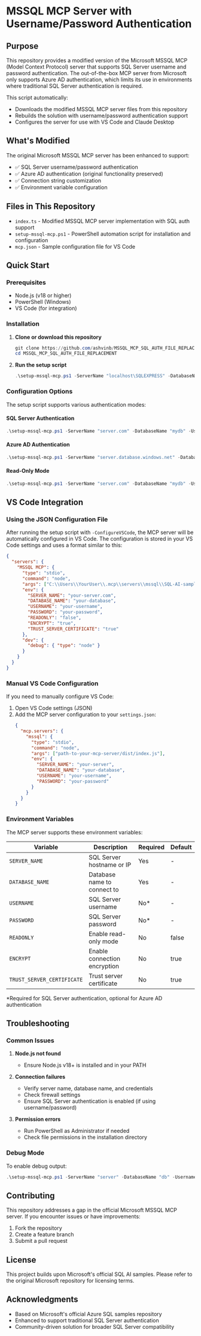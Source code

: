 # MSSQL MCP Server with Username/Password Authentication

## Purpose

This repository provides a modified version of the Microsoft MSSQL MCP (Model Context Protocol) server that supports SQL Server username and password authentication. The out-of-the-box MCP server from Microsoft only supports Azure AD authentication, which limits its use in environments where traditional SQL Server authentication is required.

This script automatically:
- Downloads the modified MSSQL MCP server files from this repository
- Rebuilds the solution with username/password authentication support
- Configures the server for use with VS Code and Claude Desktop

## What's Modified

The original Microsoft MSSQL MCP server has been enhanced to support:
- ✅ SQL Server username/password authentication
- ✅ Azure AD authentication (original functionality preserved)
- ✅ Connection string customization
- ✅ Environment variable configuration

## Files in This Repository

- `index.ts` - Modified MSSQL MCP server implementation with SQL auth support
- `setup-mssql-mcp.ps1` - PowerShell automation script for installation and configuration
- `mcp.json` - Sample configuration file for VS Code

## Quick Start

### Prerequisites

- Node.js (v18 or higher)
- PowerShell (Windows)
- VS Code (for integration)

### Installation

1. **Clone or download this repository**
   ```powershell
   git clone https://github.com/ashvinb/MSSQL_MCP_SQL_AUTH_FILE_REPLACEMENT.git
   cd MSSQL_MCP_SQL_AUTH_FILE_REPLACEMENT
   ```

2. **Run the setup script**
   ```powershell
   .\setup-mssql-mcp.ps1 -ServerName "localhost\SQLEXPRESS" -DatabaseName "TestDB" -Username "mcpuser" -Password "mypassword" -ConfigureVSCode
   ```

### Configuration Options

The setup script supports various authentication modes:

#### SQL Server Authentication
```powershell
.\setup-mssql-mcp.ps1 -ServerName "server.com" -DatabaseName "mydb" -Username "sqluser" -Password "sqlpass"
```

#### Azure AD Authentication
```powershell
.\setup-mssql-mcp.ps1 -ServerName "server.database.windows.net" -DatabaseName "mydb" -UseAzureAuth
```

#### Read-Only Mode
```powershell
.\setup-mssql-mcp.ps1 -ServerName "server.com" -DatabaseName "mydb" -Username "user" -Password "pass" -ReadOnly
```

## VS Code Integration

### Using the JSON Configuration File

After running the setup script with `-ConfigureVSCode`, the MCP server will be automatically configured in VS Code. The configuration is stored in your VS Code settings and uses a format similar to this:

```json
{
  "servers": {
    "MSSQL MCP": {
      "type": "stdio",
      "command": "node",
      "args": ["C:\\Users\\YourUser\\.mcp\\servers\\mssql\\SQL-AI-samples\\MssqlMcp\\Node\\dist\\index.js"],
      "env": {
        "SERVER_NAME": "your-server.com",
        "DATABASE_NAME": "your-database",
        "USERNAME": "your-username",
        "PASSWORD": "your-password",
        "READONLY": "false",
        "ENCRYPT": "true",
        "TRUST_SERVER_CERTIFICATE": "true"
      },
      "dev": {
        "debug": { "type": "node" }
      }
    }
  }
}
```

### Manual VS Code Configuration

If you need to manually configure VS Code:

1. Open VS Code settings (JSON)
2. Add the MCP server configuration to your `settings.json`:
   ```json
   {
     "mcp.servers": {
       "mssql": {
         "type": "stdio",
         "command": "node",
         "args": ["path-to-your-mcp-server/dist/index.js"],
         "env": {
           "SERVER_NAME": "your-server",
           "DATABASE_NAME": "your-database",
           "USERNAME": "your-username",
           "PASSWORD": "your-password"
         }
       }
     }
   }
   ```

### Environment Variables

The MCP server supports these environment variables:

| Variable | Description | Required | Default |
|----------|-------------|----------|---------|
| `SERVER_NAME` | SQL Server hostname or IP | Yes | - |
| `DATABASE_NAME` | Database name to connect to | Yes | - |
| `USERNAME` | SQL Server username | No* | - |
| `PASSWORD` | SQL Server password | No* | - |
| `READONLY` | Enable read-only mode | No | false |
| `ENCRYPT` | Enable connection encryption | No | true |
| `TRUST_SERVER_CERTIFICATE` | Trust server certificate | No | true |

*Required for SQL Server authentication, optional for Azure AD authentication

## Troubleshooting

### Common Issues

1. **Node.js not found**
   - Ensure Node.js v18+ is installed and in your PATH

2. **Connection failures**
   - Verify server name, database name, and credentials
   - Check firewall settings
   - Ensure SQL Server authentication is enabled (if using username/password)

3. **Permission errors**
   - Run PowerShell as Administrator if needed
   - Check file permissions in the installation directory

### Debug Mode

To enable debug output:
```powershell
.\setup-mssql-mcp.ps1 -ServerName "server" -DatabaseName "db" -Username "user" -Password "pass" -Verbose
```

## Contributing

This repository addresses a gap in the official Microsoft MSSQL MCP server. If you encounter issues or have improvements:

1. Fork the repository
2. Create a feature branch
3. Submit a pull request

## License

This project builds upon Microsoft's official SQL AI samples. Please refer to the original Microsoft repository for licensing terms.

## Acknowledgments

- Based on Microsoft's official Azure SQL samples repository
- Enhanced to support traditional SQL Server authentication
- Community-driven solution for broader SQL Server compatibility
